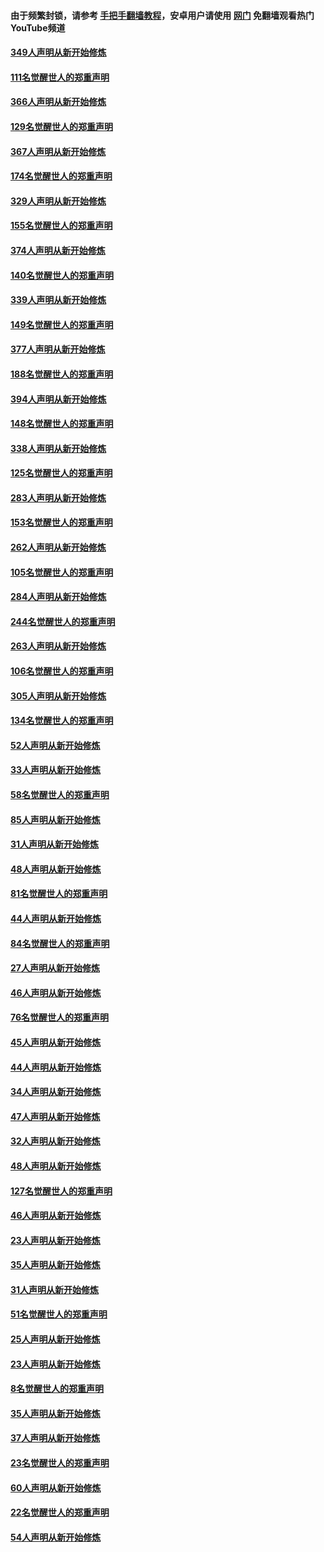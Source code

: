 #### 由于频繁封锁，请参考 [手把手翻墙教程](https://github.com/gfw-breaker/guides/wiki/)，安卓用户请使用 [网门](https://github.com/gfw-breaker/nogfw/blob/master/dl.md?t=06201801) 免翻墙观看热门YouTube频道 

#### [349人声明从新开始修炼](../pages/91/426969.md?t=06201801) 

#### [111名觉醒世人的郑重声明](../pages/91/426968.md?t=06201801) 

#### [366人声明从新开始修炼](../pages/91/426737.md?t=06201801) 

#### [129名觉醒世人的郑重声明](../pages/91/426736.md?t=06201801) 

#### [367人声明从新开始修炼](../pages/91/426421.md?t=06201801) 

#### [174名觉醒世人的郑重声明](../pages/91/426420.md?t=06201801) 

#### [329人声明从新开始修炼](../pages/91/426139.md?t=06201801) 

#### [155名觉醒世人的郑重声明](../pages/91/426138.md?t=06201801) 

#### [374人声明从新开始修炼](../pages/91/425811.md?t=06201801) 

#### [140名觉醒世人的郑重声明](../pages/91/425810.md?t=06201801) 

#### [339人声明从新开始修炼](../pages/91/425690.md?t=06201801) 

#### [149名觉醒世人的郑重声明](../pages/91/425689.md?t=06201801) 

#### [377人声明从新开始修炼](../pages/91/424867.md?t=06201801) 

#### [188名觉醒世人的郑重声明](../pages/91/424866.md?t=06201801) 

#### [394人声明从新开始修炼](../pages/91/423914.md?t=06201801) 

#### [148名觉醒世人的郑重声明](../pages/91/423913.md?t=06201801) 

#### [338人声明从新开始修炼](../pages/91/423540.md?t=06201801) 

#### [125名觉醒世人的郑重声明](../pages/91/423539.md?t=06201801) 

#### [283人声明从新开始修炼](../pages/91/423296.md?t=06201801) 

#### [153名觉醒世人的郑重声明](../pages/91/423295.md?t=06201801) 

#### [262人声明从新开始修炼](../pages/91/423004.md?t=06201801) 

#### [105名觉醒世人的郑重声明](../pages/91/423003.md?t=06201801) 

#### [284人声明从新开始修炼](../pages/91/422707.md?t=06201801) 

#### [244名觉醒世人的郑重声明](../pages/91/422706.md?t=06201801) 

#### [263人声明从新开始修炼](../pages/91/422553.md?t=06201801) 

#### [106名觉醒世人的郑重声明](../pages/91/422552.md?t=06201801) 

#### [305人声明从新开始修炼](../pages/91/422153.md?t=06201801) 

#### [134名觉醒世人的郑重声明](../pages/91/422152.md?t=06201801) 

#### [52人声明从新开始修炼](../pages/91/421846.md?t=06201801) 

#### [33人声明从新开始修炼](../pages/91/421804.md?t=06201801) 

#### [58名觉醒世人的郑重声明](../pages/91/421845.md?t=06201801) 

#### [85人声明从新开始修炼](../pages/91/421769.md?t=06201801) 

#### [31人声明从新开始修炼](../pages/91/421763.md?t=06201801) 

#### [48人声明从新开始修炼](../pages/91/421605.md?t=06201801) 

#### [81名觉醒世人的郑重声明](../pages/91/421656.md?t=06201801) 

#### [44人声明从新开始修炼](../pages/91/421544.md?t=06201801) 

#### [84名觉醒世人的郑重声明](../pages/91/421543.md?t=06201801) 

#### [27人声明从新开始修炼](../pages/91/421465.md?t=06201801) 

#### [46人声明从新开始修炼](../pages/91/421454.md?t=06201801) 

#### [76名觉醒世人的郑重声明](../pages/91/421453.md?t=06201801) 

#### [45人声明从新开始修炼](../pages/91/421452.md?t=06201801) 

#### [44人声明从新开始修炼](../pages/91/421422.md?t=06201801) 

#### [34人声明从新开始修炼](../pages/91/421322.md?t=06201801) 

#### [47人声明从新开始修炼](../pages/91/421264.md?t=06201801) 

#### [32人声明从新开始修炼](../pages/91/421225.md?t=06201801) 

#### [48人声明从新开始修炼](../pages/91/421202.md?t=06201801) 

#### [127名觉醒世人的郑重声明](../pages/91/421224.md?t=06201801) 

#### [46人声明从新开始修炼](../pages/91/421203.md?t=06201801) 

#### [23人声明从新开始修炼](../pages/91/421138.md?t=06201801) 

#### [35人声明从新开始修炼](../pages/91/421122.md?t=06201801) 

#### [31人声明从新开始修炼](../pages/91/421081.md?t=06201801) 

#### [51名觉醒世人的郑重声明](../pages/91/421080.md?t=06201801) 

#### [25人声明从新开始修炼](../pages/91/421020.md?t=06201801) 

#### [23人声明从新开始修炼](../pages/91/420884.md?t=06201801) 

#### [8名觉醒世人的郑重声明](../pages/91/420883.md?t=06201801) 

#### [35人声明从新开始修炼](../pages/91/420809.md?t=06201801) 

#### [37人声明从新开始修炼](../pages/91/420766.md?t=06201801) 

#### [23名觉醒世人的郑重声明](../pages/91/420765.md?t=06201801) 

#### [60人声明从新开始修炼](../pages/91/420727.md?t=06201801) 

#### [22名觉醒世人的郑重声明](../pages/91/420726.md?t=06201801) 

#### [54人声明从新开始修炼](../pages/91/420529.md?t=06201801) 

